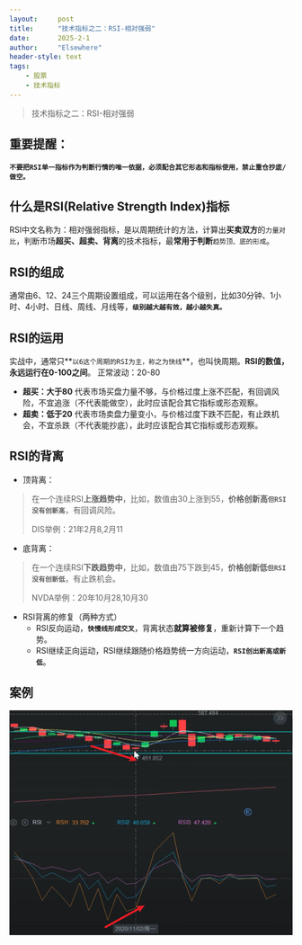 ```yaml
---
layout: 	post
title: 		"技术指标之二：RSI-相对强弱"
date:       2025-2-1
author: 	"Elsewhere"
header-style: text
tags:
    - 股票  
    - 技术指标 
---
```


> 技术指标之二：RSI-相对强弱



## 重要提醒：

**`不要把RSI单一指标作为判断行情的唯一依据，必须配合其它形态和指标使用，禁止重仓抄底/做空。`**



## 什么是RSI(Relative Strength Index)指标
RSI中文名称为：相对强弱指标，是以周期统计的方法，计算出**买卖双方**的`力量对比`，判断市场**超买、超卖、背离**的技术指标，最**常用于判断**`趋势顶、底的形成`。
## RSI的组成
通常由6、12、24三个周期设置组成，可以运用在各个级别，比如30分钟、1小时、4小时、日线、周线、月线等，**`级别越大越有效，越小越失真。`**



## RSI的运用
实战中，通常只**`以6这个周期的RSI为主，称之为快线`**，也叫快周期。**RSI的数值，永远运行在0-100之间**。
正常波动：20-80

- **超买：大于80**
  代表市场买盘力量不够，与价格过度上涨不匹配，有回调风险，不宜追涨（不代表能做空），此时应该配合其它指标或形态观察。
- **超卖：低于20**
  代表市场卖盘力量变小，与价格过度下跌不匹配，有止跌机会，不宜杀跌（不代表能抄底），此时应该配合其它指标或形态观察。



## RSI的背离
- 顶背离：

> 在一个连续RSI**上涨趋势中**，比如，数值由30上涨到55，**价格创新高`但RSI没有创新高`**，有回调风险。
>
> DIS举例：21年2月8,2月11



- 底背离：

> 在一个连续RSI**下跌趋势中**，比如，数值由75下跌到45，**价格创新低`但RSI没有创新低`**，有止跌机会。
>
> NVDA举例：20年10月28,10月30



- RSI背离的修复（两种方式）
  - RSI反向运动，**`快慢线形成交叉`**，背离状态**就算被修复**，重新计算下一个趋势。
  - RSI继续正向运动，RSI继续跟随价格趋势统一方向运动，**`RSI创出新高或新低`**。

## 案例

<img src="/img/2025/01-31-30/4.jpg" width = "600" height = "400"  align=left />

<br><br><br><br><br><br><br><br>

